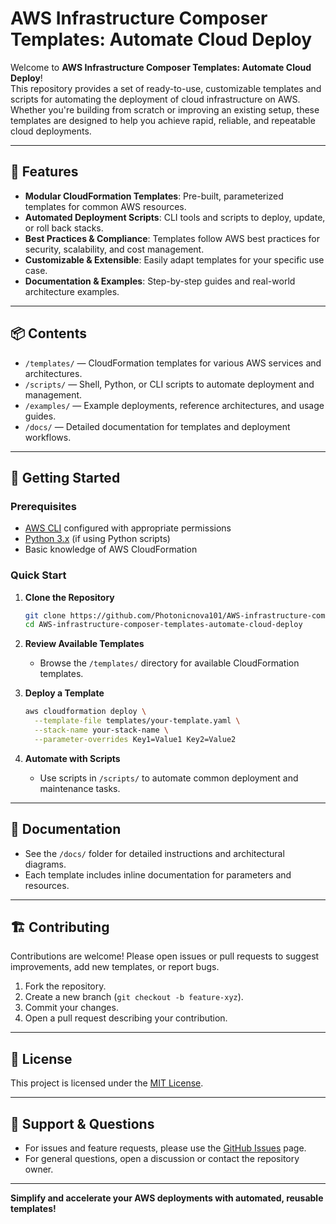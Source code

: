 # AWS Infrastructure Composer Templates: Automate Cloud Deploy

Welcome to **AWS Infrastructure Composer Templates: Automate Cloud Deploy**!  
This repository provides a set of ready-to-use, customizable templates and scripts for automating the deployment of cloud infrastructure on AWS. Whether you're building from scratch or improving an existing setup, these templates are designed to help you achieve rapid, reliable, and repeatable cloud deployments.

---

## 🚀 Features

- **Modular CloudFormation Templates**: Pre-built, parameterized templates for common AWS resources.
- **Automated Deployment Scripts**: CLI tools and scripts to deploy, update, or roll back stacks.
- **Best Practices & Compliance**: Templates follow AWS best practices for security, scalability, and cost management.
- **Customizable & Extensible**: Easily adapt templates for your specific use case.
- **Documentation & Examples**: Step-by-step guides and real-world architecture examples.

---

## 📦 Contents

- `/templates/` — CloudFormation templates for various AWS services and architectures.
- `/scripts/` — Shell, Python, or CLI scripts to automate deployment and management.
- `/examples/` — Example deployments, reference architectures, and usage guides.
- `/docs/` — Detailed documentation for templates and deployment workflows.

---

## 🔧 Getting Started

### Prerequisites

- [AWS CLI](https://docs.aws.amazon.com/cli/latest/userguide/getting-started-install.html) configured with appropriate permissions
- [Python 3.x](https://www.python.org/downloads/) (if using Python scripts)
- Basic knowledge of AWS CloudFormation

### Quick Start

1. **Clone the Repository**
    ```bash
    git clone https://github.com/Photonicnova101/AWS-infrastructure-composer-templates-automate-cloud-deploy.git
    cd AWS-infrastructure-composer-templates-automate-cloud-deploy
    ```

2. **Review Available Templates**
    - Browse the `/templates/` directory for available CloudFormation templates.

3. **Deploy a Template**
    ```bash
    aws cloudformation deploy \
      --template-file templates/your-template.yaml \
      --stack-name your-stack-name \
      --parameter-overrides Key1=Value1 Key2=Value2
    ```

4. **Automate with Scripts**
    - Use scripts in `/scripts/` to automate common deployment and maintenance tasks.

---

## 📖 Documentation

- See the `/docs/` folder for detailed instructions and architectural diagrams.
- Each template includes inline documentation for parameters and resources.

---

## 🏗️ Contributing

Contributions are welcome! Please open issues or pull requests to suggest improvements, add new templates, or report bugs.

1. Fork the repository.
2. Create a new branch (`git checkout -b feature-xyz`).
3. Commit your changes.
4. Open a pull request describing your contribution.

---

## 📜 License

This project is licensed under the [MIT License](LICENSE).

---

## 🙋 Support & Questions

- For issues and feature requests, please use the [GitHub Issues](https://github.com/Photonicnova101/AWS-infrastructure-composer-templates-automate-cloud-deploy/issues) page.
- For general questions, open a discussion or contact the repository owner.

---

**Simplify and accelerate your AWS deployments with automated, reusable templates!**
